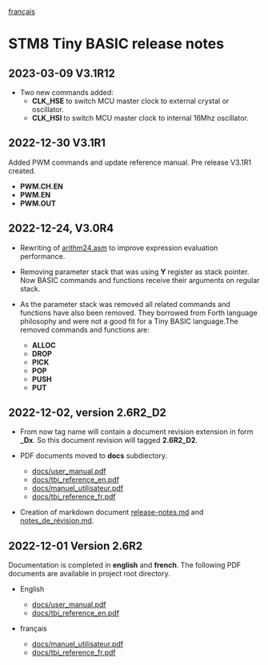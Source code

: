 [français](notes_de_révision.md)

# STM8 Tiny BASIC release notes

## 2023-03-09 V3.1R12 

* Two new commands added:
  * **CLK_HSE** to switch MCU master clock to external crystal or oscillator. 
  * **CLK_HSI** to switch MCU master clock to internal 16Mhz oscillator.

## 2022-12-30 V3.1R1

Added PWM commands and update reference manual. Pre release V3.1R1 created.

*  __PWM.CH.EN__
* __PWM.EN__
* __PWM.OUT__ 


## 2022-12-24, V3.0R4

* Rewriting of [arithm24.asm](arithm24.asm) to improve expression evaluation performance.

* Removing parameter stack that was using **Y** register as stack pointer. Now BASIC commands and functions receive their arguments on regular stack. 

* As the parameter stack was removed all related commands and functions have also been removed. They borrowed from Forth language philosophy and were not a good fit for a Tiny BASIC language.The removed commands and functions are:
    * **ALLOC** 
    * **DROP**
    * **PICK**
    * **POP** 
    * **PUSH**
    * **PUT** 


## 2022-12-02, version 2.6R2_D2

* From now tag name will contain a document revision extension in form **_Dx**. So this document revision will tagged **2.6R2_D2**.  

* PDF documents moved to **docs** subdiectory.
  * [docs/user_manual.pdf](docs/user_manual.pdf)
  * [docs/tbi_reference_en.pdf](docs/tbi_reference_en.pdf)
  * [docs/manuel_utilisateur.pdf](docs/manuel_utilisateur.pdf)
  * [docs/tbi_reference_fr.pdf](docs/tbi_reference_fr.pdf)

* Creation of markdown document [release-notes.md](release-notes.md) and [notes_de_révision.md](notes_de_r%C3%A9vision.md). 

## 2022-12-01 Version 2.6R2

Documentation is completed in **english** and **french**. The following PDF documents are available in project root directory.

* English
  * [docs/user_manual.pdf](docs/user_manual.pdf)
  * [docs/tbi_reference_en.pdf](docs/tbi_reference_en.pdf)

* français
  * [docs/manuel_utilisateur.pdf](docs/manuel_utilisateur.pdf)
  * [docs/tbi_reference_fr.pdf](docs/tbi_reference_fr.pdf)


